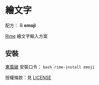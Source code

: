 # 繪文字

配方： ℞ **emoji**

[Rime](http://rime.im) 繪文字輸入方案

## 安裝

[東風破](https://github.com/rime/plum) 安裝口令： `bash rime-install emoji`

授權條款：見 [LICENSE](LICENSE)
